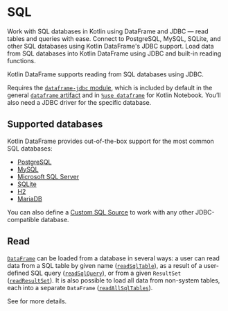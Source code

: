 # SQL

<web-summary>
Work with SQL databases in Kotlin using DataFrame and JDBC — read tables and queries with ease.
</web-summary>

<card-summary>
Connect to PostgreSQL, MySQL, SQLite, and other SQL databases using Kotlin DataFrame's JDBC support.
</card-summary>

<link-summary>
Load data from SQL databases into Kotlin DataFrame using JDBC and built-in reading functions.
</link-summary>

Kotlin DataFrame supports reading from SQL databases using JDBC.

Requires the [`dataframe-jdbc` module](Modules.md#dataframe-jdbc),
which is included by default in the general [`dataframe` artifact](Modules.md#dataframe-general)
and in [`%use dataframe`](gettingStartedKotlinNotebook.md#integrate-kotlin-dataframe) for Kotlin Notebook.
You’ll also need a JDBC driver for the specific database.

## Supported databases

Kotlin DataFrame provides out-of-the-box support for the most common SQL databases:

- [PostgreSQL](PostgreSQL.md)
- [MySQL](MySQL.md)
- [Microsoft SQL Server](Microsoft-SQL-Server.md)
- [SQLite](SQLite.md)
- [H2](H2.md)
- [MariaDB](MariaDB.md)

You can also define a [Custom SQL Source](Custom-SQL-Source.md)
to work with any other JDBC-compatible database.

## Read

[`DataFrame`](DataFrame.md) can be loaded from a database in several ways: 
a user can read data from a SQL table by given name ([`readSqlTable`](readSqlDatabases.md)), 
as a result of a user-defined SQL query ([`readSqlQuery`](readSqlDatabases.md)), 
or from a given `ResultSet` ([`readResultSet`](readSqlDatabases.md)). 
It is also possible to load all data from non-system tables, each into a separate `DataFrame`
([`readAllSqlTables`](readSqlDatabases.md)).

See [](readSqlDatabases.md) for more details.
